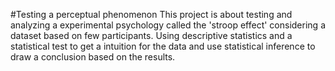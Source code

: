 #Testing a perceptual phenomenon
This project is about testing and analyzing a experimental psychology called the 'stroop effect' considering a dataset based on few participants.
Using descriptive statistics and a statistical test to get a intuition for the data and use statistical inference to draw a conclusion based on the results.
